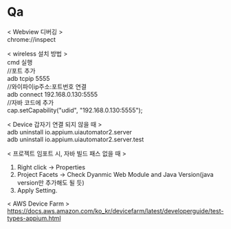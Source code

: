 # Qa

< Webview 디버깅 >   
chrome://inspect  
  
< wireless 설치 방법 >  
cmd 실행  
//포트 추가  
adb tcpip 5555  
//와이파이ip주소:포트번호 연결  
adb connect 192.168.0.130:5555  
//자바 코드에 추가  
cap.setCapability("udid", "192.168.0.130:5555");  
  


< Device 갑자기 연결 되지 않을 때 >  
adb uninstall io.appium.uiautomator2.server  
adb uninstall io.appium.uiautomator2.server.test  


< 프로젝트 임포트 시, 자바 빌드 패스 없을 때 > 
1) Right click -> Properties
2) Project Facets -> Check Dyanmic Web Module and Java Version(java version만 추가해도 될 듯)
3) Apply Setting.


< AWS Device Farm >   
https://docs.aws.amazon.com/ko_kr/devicefarm/latest/developerguide/test-types-appium.html  
